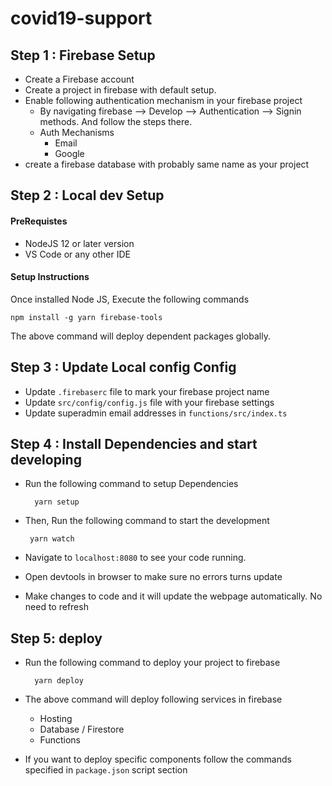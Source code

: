 # covid19-support

## Step 1 : Firebase Setup

* Create a Firebase account
* Create a project in firebase with default setup.
* Enable following authentication mechanism in your firebase project
    * By navigating firebase --> Develop --> Authentication --> Signin methods. And follow the steps there.
    * Auth Mechanisms
        * Email
        * Google
* create a firebase database with probably same name as your project

## Step 2 : Local dev Setup 

#### PreRequistes

* NodeJS 12 or later version
* VS Code or any other IDE

#### Setup Instructions

Once installed Node JS, Execute the following commands 

    npm install -g yarn firebase-tools

The above command will deploy dependent packages globally.

## Step 3 :  Update Local config Config

* Update `.firebaserc` file to mark your firebase project name
* Update `src/config/config.js` file with your firebase settings
* Update superadmin email addresses in `functions/src/index.ts` 

## Step 4 : Install Dependencies and start developing

* Run the following command to setup Dependencies

        yarn setup

*  Then, Run the following command to start the development

        yarn watch

* Navigate to `localhost:8080` to see your code running.
* Open devtools in browser to make sure no errors turns update
* Make changes to code and it will update the webpage automatically. No need to refresh

## Step 5: deploy

* Run the following command to deploy your project to firebase

        yarn deploy

* The above command will deploy following services in firebase
    * Hosting
    * Database / Firestore
    * Functions

* If you want to deploy specific components follow the commands specified in `package.json` script section
